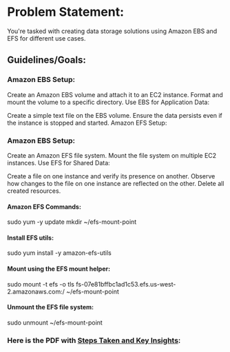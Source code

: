 # Problem Statement:

You're tasked with creating data storage solutions using Amazon EBS and EFS for different use cases.

## Guidelines/Goals:

### Amazon EBS Setup:

Create an Amazon EBS volume and attach it to an EC2 instance.
Format and mount the volume to a specific directory.
Use EBS for Application Data:

Create a simple text file on the EBS volume.
Ensure the data persists even if the instance is stopped and started.
Amazon EFS Setup:

### Amazon EBS Setup:

Create an Amazon EFS file system.
Mount the file system on multiple EC2 instances.
Use EFS for Shared Data:

Create a file on one instance and verify its presence on another.
Observe how changes to the file on one instance are reflected on the other.
Delete all created resources.

#### Amazon EFS Commands:
sudo yum -y update
mkdir ~/efs-mount-point

#### Install EFS utils:
sudo yum install -y amazon-efs-utils

#### Mount using the EFS mount helper:
sudo mount -t efs -o tls fs-07e81bffbc1ad1c53.efs.us-west-2.amazonaws.com:/ ~/efs-mount-point

#### Unmount the EFS file system:
sudo unmount ~/efs-mount-point

### Here is the PDF with [Steps Taken and Key Insights](https://github.com/olatunji-weber/aws-storage/blob/master/AWS%20Storage%20Project.pdf):

